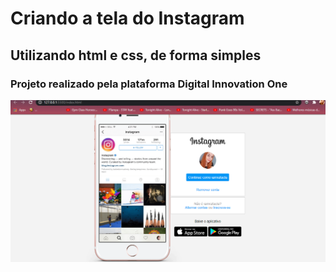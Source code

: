 # Criando a tela do Instagram
##  Utilizando html e css, de forma simples
### Projeto realizado pela plataforma Digital Innovation One

![tela-instagram](https://github.com/rafaelatoni/login-instagram/blob/main/foto-login-instagram.png)

